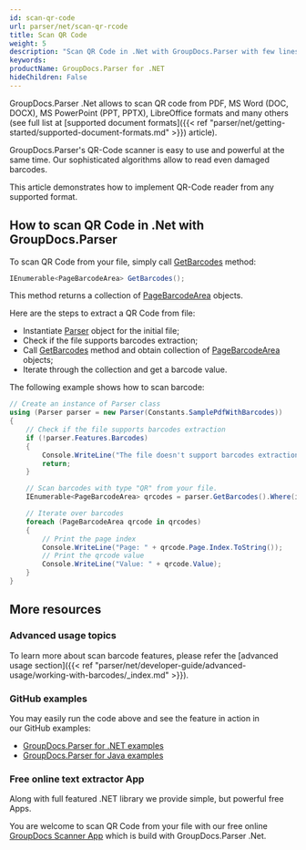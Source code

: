 ```yaml
---
id: scan-qr-code
url: parser/net/scan-qr-rcode
title: Scan QR Code
weight: 5
description: "Scan QR Code in .Net with GroupDocs.Parser with few lines of code from image, document or other file format like PDF, Email, Ebook, Word, and others."
keywords: 
productName: GroupDocs.Parser for .NET
hideChildren: False
---
```

GroupDocs.Parser .Net allows to scan QR code from PDF, MS Word (DOC, DOCX), MS PowerPoint (PPT, PPTX), LibreOffice formats and many others (see full list at [supported document formats]({{< ref "parser/net/getting-started/supported-document-formats.md" >}}) article).

GroupDocs.Parser's QR-Code scanner is easy to use and powerful at the same time. Our sophisticated algorithms allow to read even damaged barcodes.

This article demonstrates how to implement QR-Code reader from any supported format. 

## How to scan QR Code in .Net with GroupDocs.Parser

To scan QR Code from your file, simply call [GetBarcodes](https://apireference.groupdocs.com/parser/net/groupdocs.parser/parser/methods/getbarcodes) method:

```csharp
IEnumerable<PageBarcodeArea> GetBarcodes();
```

This method returns a collection of [PageBarcodeArea](https://apireference.groupdocs.com/parser/net/groupdocs.parser.data/pagebarcodearea) objects.

Here are the steps to extract a QR Code from file:

- Instantiate [Parser](https://apireference.groupdocs.com/net/parser/groupdocs.parser/parser) object for the initial file;
- Check if the file supports barcodes extraction;
- Call [GetBarcodes](https://apireference.groupdocs.com/parser/net/groupdocs.parser/parser/methods/getbarcodes) method and obtain collection of [PageBarcodeArea](https://apireference.groupdocs.com/parser/net/groupdocs.parser.data/pagebarcodearea) objects;
- Iterate through the collection and get a barcode value.

The following example shows how to scan barcode:

```csharp
// Create an instance of Parser class
using (Parser parser = new Parser(Constants.SamplePdfWithBarcodes))
{
    // Check if the file supports barcodes extraction
    if (!parser.Features.Barcodes)
    {
        Console.WriteLine("The file doesn't support barcodes extraction.");
        return;
    }

    // Scan barcodes with type "QR" from your file.
    IEnumerable<PageBarcodeArea> qrcodes = parser.GetBarcodes().Where(i => i.CodeTypeName == "QR");

    // Iterate over barcodes
    foreach (PageBarcodeArea qrcode in qrcodes)
    {
        // Print the page index
        Console.WriteLine("Page: " + qrcode.Page.Index.ToString());
        // Print the qrcode value
        Console.WriteLine("Value: " + qrcode.Value);
    }
}
```

## More resources

### Advanced usage topics

To learn more about scan barcode features, please refer the [advanced usage section]({{< ref "parser/net/developer-guide/advanced-usage/working-with-barcodes/_index.md" >}}).

### GitHub examples

You may easily run the code above and see the feature in action in our GitHub examples:

*   [GroupDocs.Parser for .NET examples](https://github.com/groupdocs-parser/GroupDocs.Parser-for-.NET)    
*   [GroupDocs.Parser for Java examples](https://github.com/groupdocs-parser/GroupDocs.Parser-for-Java)    

### Free online text extractor App

Along with full featured .NET library we provide simple, but powerful free Apps.

You are welcome to scan QR Code from your file with our free online [GroupDocs Scanner App](https://products.groupdocs.app/scanner/scan-qr-code) which is build with GroupDocs.Parser .Net.